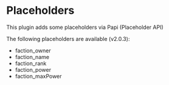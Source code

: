# Placeholders

This plugin adds some placeholders via Papi (Placeholder API)

The following placeholders are available (v2.0.3):
- faction_owner
- faction_name
- faction_rank
- faction_power
- faction_maxPower
